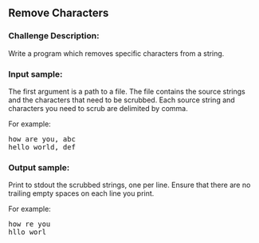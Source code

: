 <h2>Remove Characters</h2>

<h3>Challenge Description:</h3>

<p>
    Write a program which removes specific characters from a string.
</p>

<h3>Input sample:</h3>
<p>
    The first argument is a path to a file. The file contains the source strings and the characters that need to be
    scrubbed. Each source string and characters you need to scrub are delimited by comma.
</p>
<p>
    For example:
</p>
<pre class="description-input-output">how are you, abc
hello world, def</pre>

<h3>Output sample:</h3>
<p>
    Print to stdout the scrubbed strings, one per line. Ensure that there are no trailing empty spaces on each line
    you print.
</p>
<p>
    For example:
</p>
<pre class="description-input-output">how re you
hllo worl</pre>